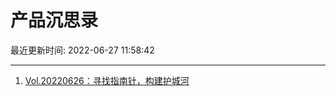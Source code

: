 # 产品沉思录

最近更新时间: 2022-06-27 11:58:42

--- 
1. [Vol.20220626：寻找指南针，构建护城河](https://pmthinking.com/post/1569)
